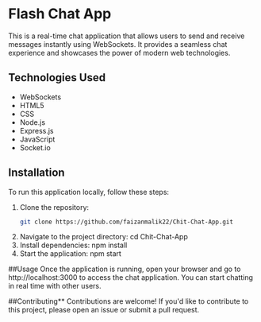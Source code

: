 # Flash Chat App
This is a real-time chat application that allows users to send and receive messages instantly using WebSockets. It provides a seamless chat experience and showcases the power of modern web technologies.

## Technologies Used
- WebSockets
- HTML5
- CSS
- Node.js
- Express.js
- JavaScript
- Socket.io

## Installation
To run this application locally, follow these steps:

1. Clone the repository:
   ```bash
   git clone https://github.com/faizanmalik22/Chit-Chat-App.git
2. Navigate to the project directory:
  cd Chit-Chat-App
3. Install dependencies:
  npm install
4. Start the application:
   npm start
   
##Usage
Once the application is running, open your browser and go to http://localhost:3000 to access the chat application. You can start chatting in real time with other users.

##Contributing**
Contributions are welcome! If you'd like to contribute to this project, please open an issue or submit a pull request.

